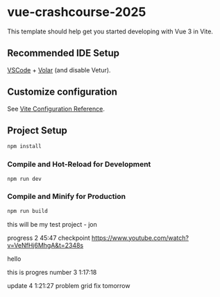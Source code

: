# vue-crashcourse-2025

This template should help get you started developing with Vue 3 in Vite.

## Recommended IDE Setup

[VSCode](https://code.visualstudio.com/) + [Volar](https://marketplace.visualstudio.com/items?itemName=Vue.volar) (and disable Vetur).

## Customize configuration

See [Vite Configuration Reference](https://vite.dev/config/).

## Project Setup

```sh
npm install
```

### Compile and Hot-Reload for Development

```sh
npm run dev
```

### Compile and Minify for Production

```sh
npm run build
```

this will be my test project - jon

progress 2 45:47 checkpoint
https://www.youtube.com/watch?v=VeNfHj6MhgA&t=2348s

hello

this is progres number 3
1:17:18

update 4 1:21:27 problem  grid fix tomorrow